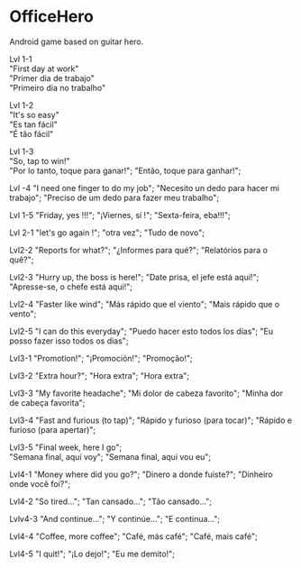 # OfficeHero
Android game based on guitar hero.<br>

Lvl 1-1 <br>
"First day at work" <br>
"Primer dia de trabajo" <br>
"Primeiro dia no trabalho"<br>

Lvl 1-2 <br>
"It's so easy" <br>
"Es tan fácil" <br>
"É tão fácil"<br>

Lvl 1-3 <br>
"So, tap to win!" <br>
"Por lo tanto, toque para ganar!";
"Então, toque para ganhar!";

Lvl -4
"I need one finger to do my job";
"Necesito un dedo para hacer mi trabajo";
"Preciso de um dedo para fazer meu trabalho";

Lvl 1-5
"Friday, yes !!!";
"¡Viernes, sí !";
"Sexta-feira, eba!!!";

Lvl 2-1
"let's go again !";
"otra vez";
"Tudo de novo";

Lvl2-2
"Reports for what?";
"¿Informes para qué?";
"Relatórios para o quê?";

Lvl2-3
"Hurry up, the boss is here!";
"Date prisa, el jefe está aquí!";
"Apresse-se, o chefe está aqui!";

Lvl2-4
"Faster like wind";
"Más rápido que el viento";
"Mais rápido que o vento";

Lvl2-5
"I can do this everyday";
"Puedo hacer esto todos los días";
"Eu posso fazer isso todos os dias";

Lvl3-1
"Promotion!";
"¡Promoción!";
"Promoção!";

Lvl3-2
"Extra hour?";
"Hora extra";
"Hora extra";

Lvl3-3
"My favorite headache";
"Mi dolor de cabeza favorito";
"Minha dor de cabeça favorita";

Lvl3-4
"Fast and furious (to tap)";
"Rápido y furioso (para tocar)";
"Rápido e furioso (para apertar)";

Lvl3-5
"Final week, here I go";            
"Semana final, aquí voy";
"Semana final, aqui vou eu";

Lvl4-1
"Money where did you go?";
"Dinero a donde fuiste?";
"Dinheiro onde você foi?";

Lvl4-2
"So tired...";
"Tan cansado...";
"Tão cansado...";

Lvlv4-3
"And continue...";
"Y continúe...";
"E continua...";

Lvl4-4
"Coffee, more coffee";
"Café, más café";
"Café, mais café";

Lvl4-5
"I quit!";
"¡Lo dejo!";
"Eu me demito!";
